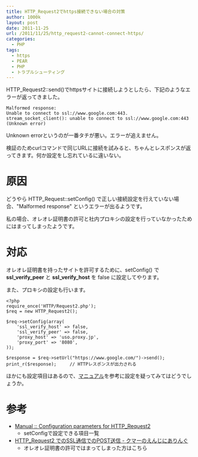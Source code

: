 ```yaml
---
title: HTTP_Request2でhttps接続できない場合の対策
author: 1000k
layout: post
date: 2011-11-25
url: /2011/11/25/http_request2-cannot-connect-https/
categories:
  - PHP
tags:
  - https
  - PEAR
  - PHP
  - トラブルシューティング
---
```

HTTP_Request2::send()でhttpsサイトに接続しようとしたら、下記のようなエラーが返ってきました。

```
Malformed response:
Unable to connect to ssl://www.google.com:443.
stream_socket_client(): unable to connect to ssl://www.google.com:443 (Unknown error)
```


Unknown errorというのが一番タチが悪い。エラーが追えません。

検証のためcurlコマンドで同じURLに接続を試みると、ちゃんとレスポンスが返ってきます。何か設定をし忘れているに違いない。

# 原因

どうやら HTTP_Request::setConfig() で正しい接続設定を行えていない場合、"Malformed response" というエラーが出るようです。

私の場合、オレオレ証明書の許可と社内プロキシの設定を行っていなかったためにはまってしまったようです。

# 対応

オレオレ証明書を持ったサイトを許可するために、setConfig() で **ssl\_verify\_peer** と **ssl\_verify\_host** を false に設定してやります。

また、プロキシの設定も行います。

```
<?php
require_once('HTTP/Request2.php');
$req = new HTTP_Request2();

$req->setConfig(array(
    'ssl_verify_host' => false,
    'ssl_verify_peer' => false,
    'proxy_host' => 'uso.proxy.jp',
    'proxy_port' => '8080',
));

$response = $req->setUrl("https://www.google.com/")->send();
print_r($response);     // HTTPレスポンスが出力される
```


ほかにも設定項目はあるので、[マニュアル](http://pear.php.net/manual/en/package.http.http-request2.config.php)を参考に設定を疑ってみてはどうでしょうか。

# 参考

  * [Manual :: Configuration parameters for HTTP_Request2](http://pear.php.net/manual/en/package.http.http-request2.config.php)
      * setConfigで設定できる項目一覧
  * [HTTP_Request2 でのSSL通信でのPOST送信 - クマーのえんじにありんぐ](http://d.hatena.ne.jp/vivid_skid/20110822/1314013148)
      * オレオレ証明書の許可ではまってしまった方はこちら
